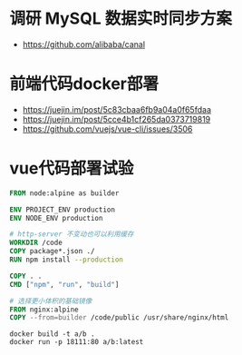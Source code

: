 # 调研 MySQL 数据实时同步方案
* https://github.com/alibaba/canal

# 前端代码docker部署
* https://juejin.im/post/5c83cbaa6fb9a04a0f65fdaa
* https://juejin.im/post/5cce4b1cf265da0373719819
* https://github.com/vuejs/vue-cli/issues/3506

# vue代码部署试验
```dockerfile
FROM node:alpine as builder

ENV PROJECT_ENV production
ENV NODE_ENV production

# http-server 不变动也可以利用缓存
WORKDIR /code
COPY package*.json ./
RUN npm install --production

COPY . .
CMD ["npm", "run", "build"]

# 选择更小体积的基础镜像
FROM nginx:alpine
COPY --from=builder /code/public /usr/share/nginx/html
```

```shell
docker build -t a/b .
docker run -p 18111:80 a/b:latest
```
